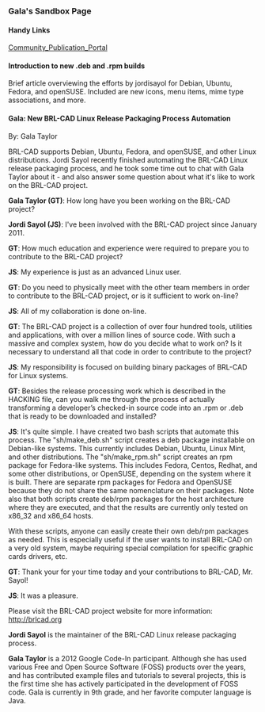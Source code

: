 ### Gala's Sandbox Page

#### Handy Links

[Community_Publication_Portal](Community_Publication_Portal.md)

#### Introduction to new .deb and .rpm builds

Brief article overviewing the efforts by jordisayol for Debian, Ubuntu,
Fedora, and openSUSE. Included are new icons, menu items, mime type
associations, and more.

#### Gala: New BRL-CAD Linux Release Packaging Process Automation

By: Gala Taylor

BRL-CAD supports Debian, Ubuntu, Fedora, and openSUSE, and other Linux
distributions. Jordi Sayol recently finished automating the BRL-CAD
Linux release packaging process, and he took some time out to chat with
Gala Taylor about it - and also answer some question about what it's
like to work on the BRL-CAD project.

**Gala Taylor (GT)**: How long have you been working on the BRL-CAD
project?

**Jordi Sayol (JS)**: I've been involved with the BRL-CAD project since
January 2011.

**GT**: How much education and experience were required to prepare you
to contribute to the BRL-CAD project?

**JS**: My experience is just as an advanced Linux user.

**GT**: Do you need to physically meet with the other team members in
order to contribute to the BRL-CAD project, or is it sufficient to work
on-line?

**JS**: All of my collaboration is done on-line.

**GT**: The BRL-CAD project is a collection of over four hundred tools,
utilities and applications, with over a million lines of source code.
With such a massive and complex system, how do you decide what to work
on? Is it necessary to understand all that code in order to contribute
to the project?

**JS**: My responsibility is focused on building binary packages of
BRL-CAD for Linux systems.

**GT**: Besides the release processing work which is described in the
HACKING file, can you walk me through the process of actually
transforming a developer’s checked-in source code into an .rpm or .deb
that is ready to be downloaded and installed?

**JS**: It's quite simple. I have created two bash scripts that automate
this process. The "sh/make_deb.sh" script creates a deb package
installable on Debian-like systems. This currently includes Debian,
Ubuntu, Linux Mint, and other distributions. The "sh/make_rpm.sh"
script creates an rpm package for Fedora-like systems. This includes
Fedora, Centos, Redhat, and some other distributions, or OpenSUSE,
depending on the system where it is built. There are separate rpm
packages for Fedora and OpenSUSE because they do not share the same
nomenclature on their packages. Note also that both scripts create
deb/rpm packages for the host architecture where they are executed, and
that the results are currently only tested on x86_32 and x86_64 hosts.

With these scripts, anyone can easily create their own deb/rpm packages
as needed. This is especially useful if the user wants to install
BRL-CAD on a very old system, maybe requiring special compilation for
specific graphic cards drivers, etc.

**GT**: Thank your for your time today and your contributions to
BRL-CAD, Mr. Sayol!

**JS**: It was a pleasure.

Please visit the BRL-CAD project website for more information:
<http://brlcad.org>

**Jordi Sayol** is the maintainer of the BRL-CAD Linux release packaging
process.

**Gala Taylor** is a 2012 Google Code-In participant. Although she has
used various Free and Open Source Software (FOSS) products over the
years, and has contributed example files and tutorials to several
projects, this is the first time she has actively participated in the
development of FOSS code. Gala is currently in 9th grade, and her
favorite computer language is Java.
